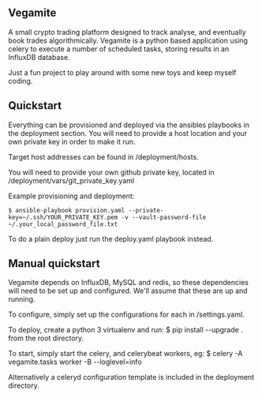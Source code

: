 ## Vegamite

A small crypto trading platform designed to track analyse, and eventually book trades algorithmically. Vegamite is a python based application using celery to execute a number of scheduled tasks, storing results in an InfluxDB database.

Just a fun project to play around with some new toys and keep myself coding.

## Quickstart

Everything can be provisioned and deployed via the ansibles playbooks in the deployment section. You will need to provide a host location and your own private key in order to make it run.

Target host addresses can be found in /deployment/hosts.

You will need to provide your own github private key, located in /deployment/vars/git_private_key.yaml

Example provisioning and deployment:

    $ ansible-playbook provision.yaml --private-key=~/.ssh/YOUR_PRIVATE_KEY.pem -v --vault-password-file ~/.your_local_password_file.txt

To do a plain deploy just run the deploy.yaml playbook instead.

## Manual quickstart

Vegamite depends on InfluxDB, MySQL and redis, so these dependencies will need to be set up and configured. We'll assume that these are up and running.

To configure, simply set up the configurations for each in /settings.yaml.

To deploy, create a python 3 virtualenv and run:
    $ pip install --upgrade .
from the root directory.

To start, simply start the celery, and celerybeat workers, eg:
    $ celery -A vegamite.tasks worker -B --loglevel=info

Alternatively a celeryd configuration template is included in the deployment directory.



